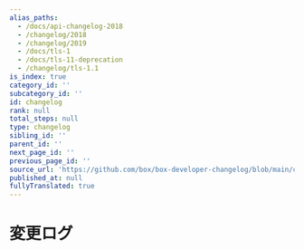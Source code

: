```yaml
---
alias_paths:
  - /docs/api-changelog-2018
  - /changelog/2018
  - /changelog/2019
  - /docs/tls-1
  - /docs/tls-11-deprecation
  - /changelog/tls-1.1
is_index: true
category_id: ''
subcategory_id: ''
id: changelog
rank: null
total_steps: null
type: changelog
sibling_id: ''
parent_id: ''
next_page_id: ''
previous_page_id: ''
source_url: 'https://github.com/box/box-developer-changelog/blob/main/content/index.md'
published_at: null
fullyTranslated: true
---
```

# 変更ログ
